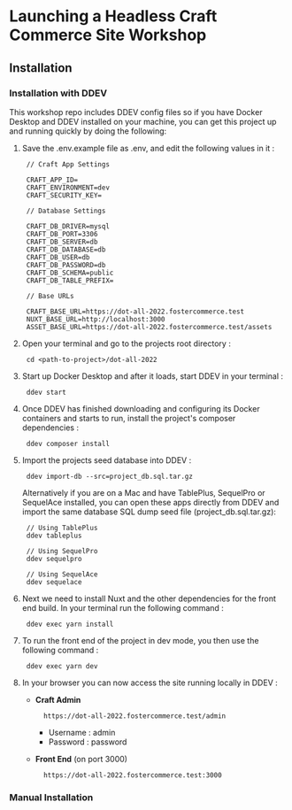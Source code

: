 # Launching a Headless Craft Commerce Site Workshop

## Installation

### Installation with DDEV

This workshop repo includes DDEV config files so if you have Docker Desktop and DDEV installed on your machine, you can
get this project up and running quickly by doing the following:

1. Save the .env.example file as .env, and edit the following values in it :

        // Craft App Settings
        
        CRAFT_APP_ID=
        CRAFT_ENVIRONMENT=dev
        CRAFT_SECURITY_KEY=
        
        // Database Settings
        
        CRAFT_DB_DRIVER=mysql
        CRAFT_DB_PORT=3306
        CRAFT_DB_SERVER=db
        CRAFT_DB_DATABASE=db
        CRAFT_DB_USER=db
        CRAFT_DB_PASSWORD=db
        CRAFT_DB_SCHEMA=public
        CRAFT_DB_TABLE_PREFIX=
        
        // Base URLs
        
        CRAFT_BASE_URL=https://dot-all-2022.fostercommerce.test
        NUXT_BASE_URL=http://localhost:3000
        ASSET_BASE_URL=https://dot-all-2022.fostercommerce.test/assets

2. Open your terminal and go to the projects root directory :

        cd <path-to-project>/dot-all-2022

3. Start up Docker Desktop and after it loads, start DDEV in your terminal :

        ddev start

4. Once DDEV has finished downloading and configuring its Docker containers and starts to run, install the project's
composer dependencies :

        ddev composer install
        
5. Import the projects seed database into DDEV :

        ddev import-db --src=project_db.sql.tar.gz
        
   Alternatively if you are on a Mac and have TablePlus, SequelPro or SequelAce installed, you can open these
   apps directly from DDEV and import the same database SQL dump seed file (project_db.sql.tar.gz):
   
        // Using TablePlus
        ddev tableplus
        
        // Using SequelPro
        ddev sequelpro
        
        // Using SequelAce
        ddev sequelace

6. Next we need to install Nuxt and the other dependencies for the front end build. In your terminal
run the following command :

        ddev exec yarn install
        
7. To run the front end of the project in dev mode, you then use the following command :

        ddev exec yarn dev

7. In your browser you can now access the site running locally in DDEV :
    
    * **Craft Admin**

            https://dot-all-2022.fostercommerce.test/admin
        
        * Username : admin
        * Password : password
        
    * **Front End** (on port 3000)
    
            https://dot-all-2022.fostercommerce.test:3000

### Manual Installation